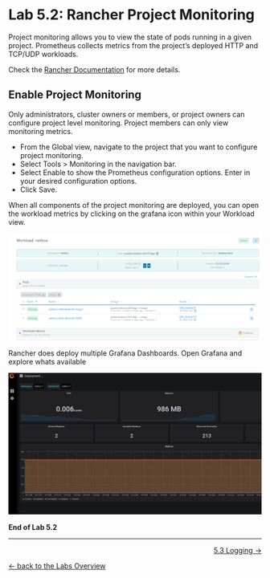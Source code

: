 # Lab 5.2: Rancher Project Monitoring

Project monitoring allows you to view the state of pods running in a given project. Prometheus collects metrics from the project’s deployed HTTP and TCP/UDP workloads.

Check the [Rancher Documentation](https://rancher.com/docs/rancher/v2.x/en/project-admin/tools/monitoring/) for more details.


## Enable Project Monitoring

Only administrators, cluster owners or members, or project owners can configure project level monitoring. Project members can only view monitoring metrics.




* From the Global view, navigate to the project that you want to configure project monitoring.
* Select Tools > Monitoring in the navigation bar.
* Select Enable to show the Prometheus configuration options. Enter in your desired configuration options.
* Click Save.

When all components of the project monitoring are deployed, you can open the workload metrics by clicking on the grafana icon within your Workload view.

![Workload Monitoring](../resources/images/workloadmonitoring.png)

Rancher does deploy multiple Grafana Dashboards. Open Grafana and explore whats available

![Workload Grafana](../resources/images/workloadgrafana.png)


**End of Lab 5.2**

---

<p width="100px" align="right"><a href="53_logging.md">5.3 Logging →</a></p>

[← back to the Labs Overview](../README.md)
